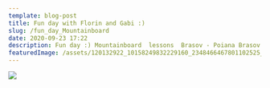 ```yaml
---
template: blog-post
title: Fun day with Florin and Gabi :)
slug: /fun_day_Mountainboard
date: 2020-09-23 17:22
description: Fun day :) Mountainboard  lessons  Brasov - Poiana Brasov - Romania.
featuredImage: /assets/120132922_10158249832229160_2348466467801102525_o.jpg
---
```

![](/assets/120132922_10158249832229160_2348466467801102525_o.jpg)